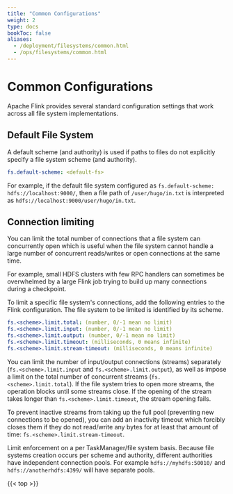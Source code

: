 ```yaml
---
title: "Common Configurations"
weight: 2
type: docs
bookToc: false
aliases:
  - /deployment/filesystems/common.html
  - /ops/filesystems/common.html
---
```

<!--
Licensed to the Apache Software Foundation (ASF) under one
or more contributor license agreements.  See the NOTICE file
distributed with this work for additional information
regarding copyright ownership.  The ASF licenses this file
to you under the Apache License, Version 2.0 (the
"License"); you may not use this file except in compliance
with the License.  You may obtain a copy of the License at

  http://www.apache.org/licenses/LICENSE-2.0

Unless required by applicable law or agreed to in writing,
software distributed under the License is distributed on an
"AS IS" BASIS, WITHOUT WARRANTIES OR CONDITIONS OF ANY
KIND, either express or implied.  See the License for the
specific language governing permissions and limitations
under the License.
-->

# Common Configurations

Apache Flink provides several standard configuration settings that work across all file system implementations. 

## Default File System

A default scheme (and authority) is used if paths to files do not explicitly specify a file system scheme (and authority).

```yaml
fs.default-scheme: <default-fs>
```

For example, if the default file system configured as `fs.default-scheme: hdfs://localhost:9000/`, then a file path of
`/user/hugo/in.txt` is interpreted as `hdfs://localhost:9000/user/hugo/in.txt`.

## Connection limiting

You can limit the total number of connections that a file system can concurrently open which is useful when the file system cannot handle a large number
of concurrent reads/writes or open connections at the same time.

For example, small HDFS clusters with few RPC handlers can sometimes be overwhelmed by a large Flink job trying to build up many connections during a checkpoint.

To limit a specific file system's connections, add the following entries to the Flink configuration. The file system to be limited is identified by
its scheme.

```yaml
fs.<scheme>.limit.total: (number, 0/-1 mean no limit)
fs.<scheme>.limit.input: (number, 0/-1 mean no limit)
fs.<scheme>.limit.output: (number, 0/-1 mean no limit)
fs.<scheme>.limit.timeout: (milliseconds, 0 means infinite)
fs.<scheme>.limit.stream-timeout: (milliseconds, 0 means infinite)
```

You can limit the number of input/output connections (streams) separately (`fs.<scheme>.limit.input` and `fs.<scheme>.limit.output`), as well as impose a limit on
the total number of concurrent streams (`fs.<scheme>.limit.total`). If the file system tries to open more streams, the operation blocks until some streams close.
If the opening of the stream takes longer than `fs.<scheme>.limit.timeout`, the stream opening fails.

To prevent inactive streams from taking up the full pool (preventing new connections to be opened), you can add an inactivity timeout which forcibly closes them if they do not read/write any bytes for at least that amount of time: `fs.<scheme>.limit.stream-timeout`. 

Limit enforcement on a per TaskManager/file system basis.
Because file systems creation occurs per scheme and authority, different
authorities have independent connection pools. For example `hdfs://myhdfs:50010/` and `hdfs://anotherhdfs:4399/` will have separate pools.

{{< top >}}